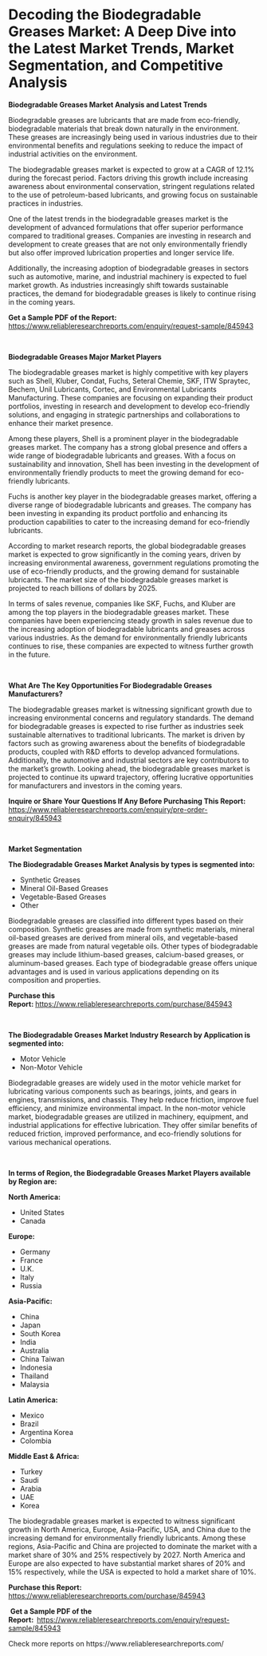 <p><h1>Decoding the Biodegradable Greases Market: A Deep Dive into the Latest Market Trends, Market Segmentation, and Competitive Analysis</h1></p><p><strong>Biodegradable Greases Market Analysis and Latest Trends</strong></p>
<p><p>Biodegradable greases are lubricants that are made from eco-friendly, biodegradable materials that break down naturally in the environment. These greases are increasingly being used in various industries due to their environmental benefits and regulations seeking to reduce the impact of industrial activities on the environment.</p><p>The biodegradable greases market is expected to grow at a CAGR of 12.1% during the forecast period. Factors driving this growth include increasing awareness about environmental conservation, stringent regulations related to the use of petroleum-based lubricants, and growing focus on sustainable practices in industries.</p><p>One of the latest trends in the biodegradable greases market is the development of advanced formulations that offer superior performance compared to traditional greases. Companies are investing in research and development to create greases that are not only environmentally friendly but also offer improved lubrication properties and longer service life.</p><p>Additionally, the increasing adoption of biodegradable greases in sectors such as automotive, marine, and industrial machinery is expected to fuel market growth. As industries increasingly shift towards sustainable practices, the demand for biodegradable greases is likely to continue rising in the coming years.</p></p>
<p><strong>Get a Sample PDF of the Report:&nbsp;</strong> <a href="https://www.reliableresearchreports.com/enquiry/request-sample/845943">https://www.reliableresearchreports.com/enquiry/request-sample/845943</a></p>
<p>&nbsp;</p>
<p><strong>Biodegradable Greases Major Market Players</strong></p>
<p><p>The biodegradable greases market is highly competitive with key players such as Shell, Kluber, Condat, Fuchs, Seteral Chemie, SKF, ITW Spraytec, Bechem, Unil Lubricants, Cortec, and Environmental Lubricants Manufacturing. These companies are focusing on expanding their product portfolios, investing in research and development to develop eco-friendly solutions, and engaging in strategic partnerships and collaborations to enhance their market presence.</p><p>Among these players, Shell is a prominent player in the biodegradable greases market. The company has a strong global presence and offers a wide range of biodegradable lubricants and greases. With a focus on sustainability and innovation, Shell has been investing in the development of environmentally friendly products to meet the growing demand for eco-friendly lubricants.</p><p>Fuchs is another key player in the biodegradable greases market, offering a diverse range of biodegradable lubricants and greases. The company has been investing in expanding its product portfolio and enhancing its production capabilities to cater to the increasing demand for eco-friendly lubricants.</p><p>According to market research reports, the global biodegradable greases market is expected to grow significantly in the coming years, driven by increasing environmental awareness, government regulations promoting the use of eco-friendly products, and the growing demand for sustainable lubricants. The market size of the biodegradable greases market is projected to reach billions of dollars by 2025.</p><p>In terms of sales revenue, companies like SKF, Fuchs, and Kluber are among the top players in the biodegradable greases market. These companies have been experiencing steady growth in sales revenue due to the increasing adoption of biodegradable lubricants and greases across various industries. As the demand for environmentally friendly lubricants continues to rise, these companies are expected to witness further growth in the future.</p></p>
<p>&nbsp;</p>
<p><strong>What Are The Key Opportunities For Biodegradable Greases Manufacturers?</strong></p>
<p><p>The biodegradable greases market is witnessing significant growth due to increasing environmental concerns and regulatory standards. The demand for biodegradable greases is expected to rise further as industries seek sustainable alternatives to traditional lubricants. The market is driven by factors such as growing awareness about the benefits of biodegradable products, coupled with R&D efforts to develop advanced formulations. Additionally, the automotive and industrial sectors are key contributors to the market’s growth. Looking ahead, the biodegradable greases market is projected to continue its upward trajectory, offering lucrative opportunities for manufacturers and investors in the coming years.</p></p>
<p><strong>Inquire or Share Your Questions If Any Before Purchasing This Report:</strong> <a href="https://www.reliableresearchreports.com/enquiry/pre-order-enquiry/845943">https://www.reliableresearchreports.com/enquiry/pre-order-enquiry/845943</a></p>
<p>&nbsp;</p>
<p><strong>Market Segmentation</strong></p>
<p><strong>The Biodegradable Greases Market Analysis by types is segmented into:</strong></p>
<p><ul><li>Synthetic Greases</li><li>Mineral Oil-Based Greases</li><li>Vegetable-Based Greases</li><li>Other</li></ul></p>
<p><p>Biodegradable greases are classified into different types based on their composition. Synthetic greases are made from synthetic materials, mineral oil-based greases are derived from mineral oils, and vegetable-based greases are made from natural vegetable oils. Other types of biodegradable greases may include lithium-based greases, calcium-based greases, or aluminum-based greases. Each type of biodegradable grease offers unique advantages and is used in various applications depending on its composition and properties.</p></p>
<p><strong>Purchase this Report:&nbsp;</strong><a href="https://www.reliableresearchreports.com/purchase/845943">https://www.reliableresearchreports.com/purchase/845943</a></p>
<p>&nbsp;</p>
<p><strong>The Biodegradable Greases Market Industry Research by Application is segmented into:</strong></p>
<p><ul><li>Motor Vehicle</li><li>Non-Motor Vehicle</li></ul></p>
<p><p>Biodegradable greases are widely used in the motor vehicle market for lubricating various components such as bearings, joints, and gears in engines, transmissions, and chassis. They help reduce friction, improve fuel efficiency, and minimize environmental impact. In the non-motor vehicle market, biodegradable greases are utilized in machinery, equipment, and industrial applications for effective lubrication. They offer similar benefits of reduced friction, improved performance, and eco-friendly solutions for various mechanical operations.</p></p>
<p>&nbsp;</p>
<p><strong>In terms of Region, the Biodegradable Greases Market Players available by Region are:</strong></p>
<p>
    <p> <strong> North America: </strong>
        <ul>
            <li>United States</li>
            <li>Canada</li>
        </ul>
        </p> 
    <p> <strong> Europe: </strong>
        <ul>
            <li>Germany</li>
            <li>France</li>
            <li>U.K.</li>
            <li>Italy</li>
            <li>Russia</li>
        </ul>
        </p> 
    <p> <strong> Asia-Pacific: </strong>
        <ul>
            <li>China</li>
            <li>Japan</li>
            <li>South Korea</li>
            <li>India</li>
            <li>Australia</li>
            <li>China Taiwan</li>
            <li>Indonesia</li>
            <li>Thailand</li>
            <li>Malaysia</li>
        </ul>
        </p> 
    <p> <strong> Latin America: </strong>
        <ul>
            <li>Mexico</li>
            <li>Brazil</li>
            <li>Argentina Korea</li>
            <li>Colombia</li>
        </ul>
        </p> 
    <p> <strong> Middle East & Africa: </strong>
        <ul>
            <li>Turkey</li>
            <li>Saudi</li>
            <li>Arabia</li>
            <li>UAE</li>
            <li>Korea</li>
        </ul>
    </p>
    </p>
<p><p>The biodegradable greases market is expected to witness significant growth in North America, Europe, Asia-Pacific, USA, and China due to the increasing demand for environmentally friendly lubricants. Among these regions, Asia-Pacific and China are projected to dominate the market with a market share of 30% and 25% respectively by 2027. North America and Europe are also expected to have substantial market shares of 20% and 15% respectively, while the USA is expected to hold a market share of 10%.</p></p>
<p><strong>Purchase this Report: </strong><a href="https://www.reliableresearchreports.com/purchase/845943">https://www.reliableresearchreports.com/purchase/845943</a></p>
<p>&nbsp;<strong>Get a Sample PDF of the Report:&nbsp;&nbsp;</strong><a href="https://www.reliableresearchreports.com/enquiry/request-sample/845943">https://www.reliableresearchreports.com/enquiry/request-sample/845943</a></p>
<p><strong></strong></p>
<p>Check more reports on https://www.reliableresearchreports.com/</p>